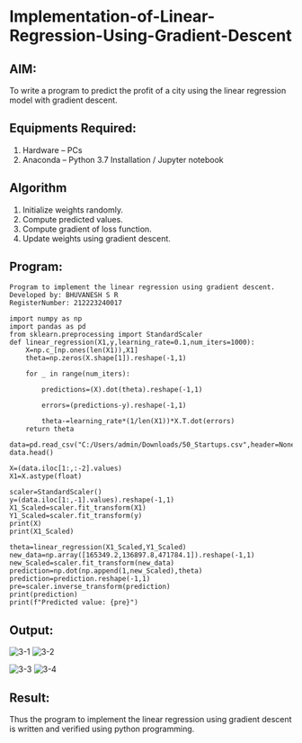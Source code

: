 # Implementation-of-Linear-Regression-Using-Gradient-Descent

## AIM:
To write a program to predict the profit of a city using the linear regression model with gradient descent.

## Equipments Required:
1. Hardware – PCs
2. Anaconda – Python 3.7 Installation / Jupyter notebook

## Algorithm
1. Initialize weights randomly.
2. Compute predicted values.
3. Compute gradient of loss function.
4. Update weights using gradient descent.

## Program:
```
Program to implement the linear regression using gradient descent.
Developed by: BHUVANESH S R
RegisterNumber: 212223240017

import numpy as np
import pandas as pd
from sklearn.preprocessing import StandardScaler
def linear_regression(X1,y,learning_rate=0.1,num_iters=1000):
    X=np.c_[np.ones(len(X1)),X1]
    theta=np.zeros(X.shape[1]).reshape(-1,1)
    
    for _ in range(num_iters):
        
        predictions=(X).dot(theta).reshape(-1,1)
        
        errors=(predictions-y).reshape(-1,1)
        
        theta-=learning_rate*(1/len(X1))*X.T.dot(errors)
    return theta

data=pd.read_csv("C:/Users/admin/Downloads/50_Startups.csv",header=None)
data.head()

X=(data.iloc[1:,:-2].values)
X1=X.astype(float)

scaler=StandardScaler()
y=(data.iloc[1:,-1].values).reshape(-1,1)
X1_Scaled=scaler.fit_transform(X1)
Y1_Scaled=scaler.fit_transform(y)
print(X)
print(X1_Scaled)

theta=linear_regression(X1_Scaled,Y1_Scaled)
new_data=np.array([165349.2,136897.8,471784.1]).reshape(-1,1)
new_Scaled=scaler.fit_transform(new_data)
prediction=np.dot(np.append(1,new_Scaled),theta)
prediction=prediction.reshape(-1,1)
pre=scaler.inverse_transform(prediction)
print(prediction)
print(f"Predicted value: {pre}")

```

## Output:
![3-1](https://github.com/Bhuvanesh-Suresh/Implementation-of-Linear-Regression-Using-Gradient-Descent/assets/145742661/82357172-a8e1-4460-bff9-f861163e26a5)
![3-2](https://github.com/Bhuvanesh-Suresh/Implementation-of-Linear-Regression-Using-Gradient-Descent/assets/145742661/0cf10207-afe4-4af4-88f7-6d4bd16e1533)

![3-3](https://github.com/Bhuvanesh-Suresh/Implementation-of-Linear-Regression-Using-Gradient-Descent/assets/145742661/0191b0a3-6748-41c3-a165-85315f7ea405)
![3-4](https://github.com/Bhuvanesh-Suresh/Implementation-of-Linear-Regression-Using-Gradient-Descent/assets/145742661/e302cdd8-2436-47d8-9411-67298513e90a)



## Result:
Thus the program to implement the linear regression using gradient descent is written and verified using python programming.

